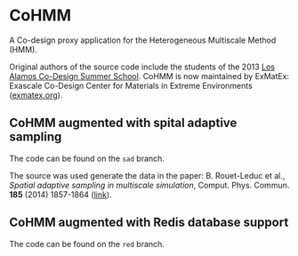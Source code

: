 CoHMM
=====

A Co-design proxy application for the Heterogeneous Multiscale Method
(HMM).

Original authors of the source code include the students of the 2013
[Los Alamos Co-Design Summer School](http://codesign.lanl.gov/summer-school). 
CoHMM is now maintained by ExMatEx: Exascale Co-Design Center for Materials
in Extreme Environments ([exmatex.org](http://exmatex.org)).


CoHMM augmented with spital adaptive sampling
---------------------------------------------

The code can be found on the `sad` branch.

The source was used generate the data in the paper: 
B. Rouet-Leduc et al.,
*Spatial adaptive sampling in multiscale simulation*,
Comput. Phys. Commun. **185** (2014) 1857-1864
([link](http://dx.doi.org/10.1016/j.cpc.2014.03.011)).

CoHMM augmented with Redis database support
---------------------------------------------

The code can be found on the `red` branch.

